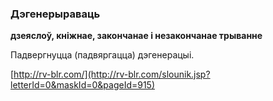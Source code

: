 ### Дэгенерыраваць
**дзеяслоў, кніжнае, закончанае і незакончанае трыванне**

Падвергнуцца (падвяргацца) дэгенерацыі.

<a rel="author">[http://rv-blr.com/](http://rv-blr.com/slounik.jsp?letterId=0&maskId=0&pageId=915)</a>
